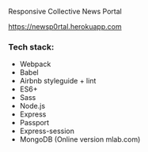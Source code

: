 Responsive Collective News Portal

https://newsp0rtal.herokuapp.com

### Tech stack:

 * Webpack
 * Babel
 * Airbnb styleguide + lint
 * ES6+
 * Sass
 * Node.js
 * Express
 * Passport
 * Express-session
 * MongoDB (Online version mlab.com)